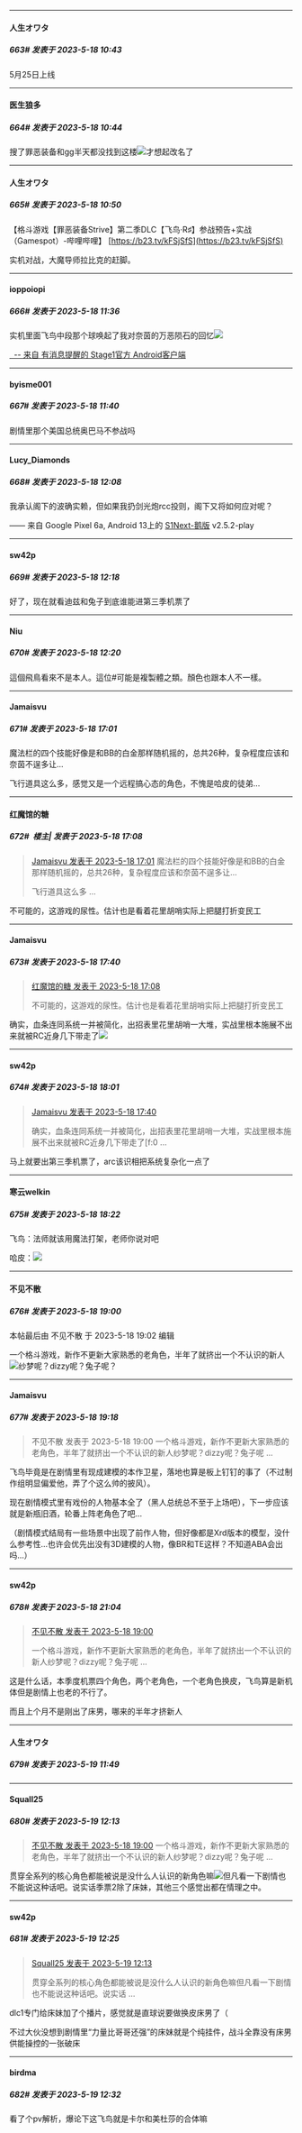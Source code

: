 
*****

####  人生オワタ  
##### 663#       发表于 2023-5-18 10:43

5月25日上线

*****

####  医生狼多  
##### 664#       发表于 2023-5-18 10:44

搜了罪恶装备和gg半天都没找到这楼<img src="https://static.saraba1st.com/image/smiley/face2017/068.png" referrerpolicy="no-referrer">才想起改名了

*****

####  人生オワタ  
##### 665#       发表于 2023-5-18 10:50

【格斗游戏【罪恶装备Strive】第二季DLC【飞鸟·R♯】参战预告+实战（Gamespot）-哔哩哔哩】 [https://b23.tv/kFSjSfS](https://b23.tv/kFSjSfS)

实机对战，大魔导师拉比克的赶脚。


*****

####  ioppoiopi  
##### 666#       发表于 2023-5-18 11:36

实机里面飞鸟中段那个球唤起了我对奈茵的万恶陨石的回忆<img src="https://static.saraba1st.com/image/smiley/face2017/025.png" referrerpolicy="no-referrer">

[  -- 来自 有消息提醒的 Stage1官方 Android客户端](https://www.coolapk.com/apk/140634)

*****

####  byisme001  
##### 667#       发表于 2023-5-18 11:40

剧情里那个美国总统奥巴马不参战吗


*****

####  Lucy_Diamonds  
##### 668#       发表于 2023-5-18 12:08

我承认阁下的波确实赖，但如果我扔剑光炮rcc投则，阁下又将如何应对呢？

—— 来自 Google Pixel 6a, Android 13上的 [S1Next-鹅版](https://github.com/ykrank/S1-Next/releases) v2.5.2-play


*****

####  sw42p  
##### 669#       发表于 2023-5-18 12:18

好了，现在就看迪兹和兔子到底谁能进第三季机票了

*****

####  Niu  
##### 670#       发表于 2023-5-18 12:20

這個飛鳥看來不是本人。這位#可能是複製體之類。顏色也跟本人不一樣。


*****

####  Jamaisvu  
##### 671#       发表于 2023-5-18 17:01

魔法栏的四个技能好像是和BB的白金那样随机摇的，总共26种，复杂程度应该和奈茵不逞多让...

飞行道具这么多，感觉又是一个远程搞心态的角色，不愧是哈皮的徒弟...


*****

####  红魔馆的糖  
##### 672#         楼主| 发表于 2023-5-18 17:08

<blockquote><a href="httphttps://bbs.saraba1st.com/2b/forum.php?mod=redirect&amp;goto=findpost&amp;pid=60892274&amp;ptid=1986456" target="_blank">Jamaisvu 发表于 2023-5-18 17:01</a>
魔法栏的四个技能好像是和BB的白金那样随机摇的，总共26种，复杂程度应该和奈茵不逞多让...

飞行道具这么多 ...</blockquote>
不可能的，这游戏的尿性。估计也是看着花里胡哨实际上把腿打折变民工


*****

####  Jamaisvu  
##### 673#       发表于 2023-5-18 17:40

<blockquote><a href="httphttps://bbs.saraba1st.com/2b/forum.php?mod=redirect&amp;goto=findpost&amp;pid=60892371&amp;ptid=1986456" target="_blank">红魔馆的糖 发表于 2023-5-18 17:08</a>

不可能的，这游戏的尿性。估计也是看着花里胡哨实际上把腿打折变民工</blockquote>
确实，血条连同系统一并被简化，出招表里花里胡哨一大堆，实战里根本施展不出来就被RC近身几下带走了<img src="https://static.saraba1st.com/image/smiley/face2017/068.png" referrerpolicy="no-referrer">


*****

####  sw42p  
##### 674#       发表于 2023-5-18 18:01

<blockquote><a href="httphttps://bbs.saraba1st.com/2b/forum.php?mod=redirect&amp;goto=findpost&amp;pid=60892811&amp;ptid=1986456" target="_blank">Jamaisvu 发表于 2023-5-18 17:40</a>

确实，血条连同系统一并被简化，出招表里花里胡哨一大堆，实战里根本施展不出来就被RC近身几下带走了[f:0 ...</blockquote>
马上就要出第三季机票了，arc该识相把系统复杂化一点了


*****

####  寒云welkin  
##### 675#       发表于 2023-5-18 18:22

飞鸟：法师就该用魔法打架，老师你说对吧

哈皮：<img src="https://static.saraba1st.com/image/smiley/face2017/066.png" referrerpolicy="no-referrer">


*****

####  不见不散  
##### 676#       发表于 2023-5-18 19:00

 本帖最后由 不见不散 于 2023-5-18 19:02 编辑 

一个格斗游戏，新作不更新大家熟悉的老角色，半年了就挤出一个不认识的新人<img src="https://static.saraba1st.com/image/smiley/face2017/001.png" referrerpolicy="no-referrer">纱梦呢？dizzy呢？兔子呢？


*****

####  Jamaisvu  
##### 677#       发表于 2023-5-18 19:18

<blockquote>不见不散 发表于 2023-5-18 19:00
一个格斗游戏，新作不更新大家熟悉的老角色，半年了就挤出一个不认识的新人纱梦呢？dizzy呢？兔子呢 ...</blockquote>
飞鸟毕竟是在剧情里有现成建模的本作卫星，落地也算是板上钉钉的事了（不过制作组明显偏爱他，弄了个这么帅的披风）。

现在剧情模式里有戏份的人物基本全了（黑人总统总不至于上场吧），下一步应该就是新瓶旧酒，轮番上阵老角色了吧...

（剧情模式结局有一些场景中出现了前作人物，但好像都是Xrd版本的模型，没什么参考性...也许会优先出没有3D建模的人物，像BR和TE这样？不知道ABA会出吗...）


*****

####  sw42p  
##### 678#       发表于 2023-5-18 21:04

<blockquote><a href="httphttps://bbs.saraba1st.com/2b/forum.php?mod=redirect&amp;goto=findpost&amp;pid=60893616&amp;ptid=1986456" target="_blank">不见不散 发表于 2023-5-18 19:00</a>

一个格斗游戏，新作不更新大家熟悉的老角色，半年了就挤出一个不认识的新人纱梦呢？dizzy呢？兔子呢 ...</blockquote>
这是什么话，本季度机票四个角色，两个老角色，一个老角色换皮，飞鸟算是新机体但是剧情上也老的不行了。

而且上个月不是刚出了床男，哪来的半年才挤新人


*****

####  人生オワタ  
##### 679#       发表于 2023-5-19 11:49


*****

####  Squall25  
##### 680#       发表于 2023-5-19 12:13

<blockquote><a href="httphttps://bbs.saraba1st.com/2b/forum.php?mod=redirect&amp;goto=findpost&amp;pid=60893616&amp;ptid=1986456" target="_blank">不见不散 发表于 2023-5-18 19:00</a>
一个格斗游戏，新作不更新大家熟悉的老角色，半年了就挤出一个不认识的新人纱梦呢？dizzy呢？兔子呢 ...</blockquote>
贯穿全系列的核心角色都能被说是没什么人认识的新角色嘛<img src="https://static.saraba1st.com/image/smiley/face2017/001.png" referrerpolicy="no-referrer">但凡看一下剧情也不能说这种话吧。说实话季票2除了床妹，其他三个感觉出都在情理之中。


*****

####  sw42p  
##### 681#       发表于 2023-5-19 12:25

<blockquote><a href="httphttps://bbs.saraba1st.com/2b/forum.php?mod=redirect&amp;goto=findpost&amp;pid=60901433&amp;ptid=1986456" target="_blank">Squall25 发表于 2023-5-19 12:13</a>

贯穿全系列的核心角色都能被说是没什么人认识的新角色嘛但凡看一下剧情也不能说这种话吧。说实话 ...</blockquote>
dlc1专门给床妹加了个播片，感觉就是直球说要做换皮床男了（

不过大伙没想到剧情里“力量比哥哥还强”的床妹就是个纯挂件，战斗全靠没有床男供能操控的一张破床

*****

####  birdma  
##### 682#       发表于 2023-5-19 12:32

看了个pv解析，爆论下这飞鸟就是卡尔和美杜莎的合体嘛

